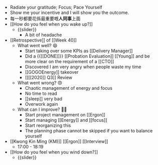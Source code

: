 - Radiate your gratitude; Focus; Pace Yourself
- Show me your incentive and I will show you the outcome.
- 每一秒都要花係最重要嘅**人同事**上面
- [[How do you feel when you wake up?]]
    - {{slider}}
        - A bit of headache
- [[Retrospective]] of [[Week 40]]
    - What went well? 😄
        - Start taking over some KPIs as [[Delivery Manager]]
        - Did a {{[[DONE]]}} [[Probation Evaluation]] [[Young]] and be more clear on the requirement of a [[CTO]]
        - Discovered I am very angry when people waste my time
        - [[GOGOEnergy]] takeover
        - [[[[2020]] Q3]] Review
    - What went wrong? 😞
        - Chaotic management of energy and focus
        - No time to read
        - [[sleep]] very bad
        - Overwork again
    - What can I improve? 💪🏻
        - Start project management on [[Ergon]]
        - Start managing [[Energy]] and [[focus]]
        - Start reorganizing this
        - The planning phase cannot be skipped if you want to balance yourself
- [[Kwong Kin Ming (KM)]] [[Ergon]] [[Interview]]
    - 17:00 - 18:19 
- [[How do you feel when you wind down?]]
    - {{slider}}
